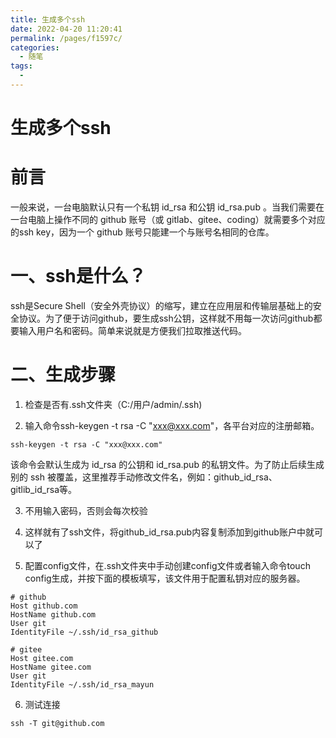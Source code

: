 ```yaml
---
title: 生成多个ssh
date: 2022-04-20 11:20:41
permalink: /pages/f1597c/
categories:
  - 随笔
tags:
  - 
--- 
```


# 生成多个ssh
# 前言
一般来说，一台电脑默认只有一个私钥 id_rsa 和公钥 id_rsa.pub 。当我们需要在一台电脑上操作不同的 github 账号（或 gitlab、gitee、coding）就需要多个对应的ssh key，因为一个 github 账号只能建一个与账号名相同的仓库。

# 一、ssh是什么？
ssh是Secure Shell（安全外壳协议）的缩写，建立在应用层和传输层基础上的安全协议。为了便于访问github，要生成ssh公钥，这样就不用每一次访问github都要输入用户名和密码。简单来说就是方便我们拉取推送代码。

# 二、生成步骤
1. 检查是否有.ssh文件夹（C:/用户/admin/.ssh)

2. 输入命令ssh-keygen -t rsa -C "xxx@xxx.com"，各平台对应的注册邮箱。
```
ssh-keygen -t rsa -C "xxx@xxx.com"
```
该命令会默认生成为 id_rsa 的公钥和 id_rsa.pub 的私钥文件。为了防止后续生成别的 ssh 被覆盖，这里推荐手动修改文件名，例如：github_id_rsa、gitlib_id_rsa等。

3. 不用输入密码，否则会每次校验

4. 这样就有了ssh文件，将github_id_rsa.pub内容复制添加到github账户中就可以了

5. 配置config文件，在.ssh文件夹中手动创建config文件或者输入命令touch config生成，并按下面的模板填写，该文件用于配置私钥对应的服务器。

```
# github
Host github.com
HostName github.com
User git
IdentityFile ~/.ssh/id_rsa_github

# gitee
Host gitee.com
HostName gitee.com
User git
IdentityFile ~/.ssh/id_rsa_mayun
```

6. 测试连接
```
ssh -T git@github.com
```
